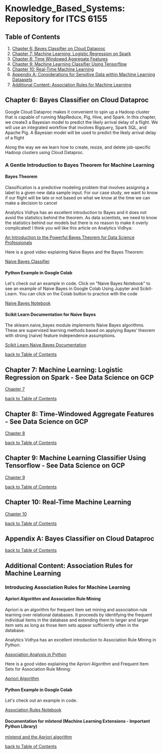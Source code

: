 # Knowledge_Based_Systems: Repository for ITCS 6155

<a name="toc"></a>
## Table of Contents

1. [ Chapter 6: Bayes Classifier on Cloud Dataproc ](#chapter6)
2. [ Chapter 7: Machine Learning: Logistic Regression on Spark](#chapter7)
3. [ Chapter 8: Time Windowed Aggregate Features](#chapter8)
4. [ Chapter 9: Machine Learning Classifier Using Tensorflow](#chapter9)
5. [ Chapter 10: Real-Time Machine Learning](#chapter10)
6. [ Appendix A: Considerations for Sensitive Data within Machine Learning Dataasets](#appendixa)
7. [ Additional Content: Association Rules for Machine Learning](#association)

<a name="chapter6"></a>
## Chapter 6:  Bayes Classifier on Cloud Dataproc

<p>Google Cloud Dataproc makes it convenient to spin up a Hadoop cluster that is capable of running MapReduce, Pig, Hive, and Spark.  In this chapter, we create3 a Bayesian model to predict the likely arrival delay of a flight.  We will use an integrated workflow that involves Bigquery, Spark SQL, and Apache Pig.  A Bayesian model will be used to predict the likely arrival delay of a flight<p>
  <p>Along the way we we learn how to create, resize, and delete job-specific Hadoop clusters using Cloud Dataproc.</p>
  
### A Gentle Introduction to Bayes Theorem for Machine Learning
#### Bayes Theorem
<p>Classification is a predictive modeling problem that involves assigning a label to a given new data sample input. For our case study, we want to know if our flight will be late or not based on what we know at the time we can make a decision to cancel</p>

<p>Analytics Vidhya has an excellent introduction to Bayes and it does not avoid the statistics behind the theorem.  As data scientists, we need to know the statistics behind our models but there is no reason to make it overly complicated!  I think you will like this article on Analytics Vidhya:</p>
<a href="https://www.analyticsvidhya.com/blog/2019/06/introduction-powerful-bayes-theorem-data-science/">An Introduction to the Powerful Bayes Theorem for Data Science Professionals</a><p></p>
<p>Here is a good video explaining Naive Bayes and the Bayes Theorem:</p>
<a href="https://youtu.be/l3dZ6ZNFjo0">Naive Bayes Classifier</a>

#### Python Example in Google Colab

<p>Let's check out an example in code. Click on "Naive Bayes Notebook" to see an example of Naive Bayes in Google Colab Using Jupyter and Scikit-Learn. You can click on the Colab button to practice with the code</p>
<p><a href="https://github.com/profunccdata/Knowledge_Based_Systems/blob/master/Naive_Bayes_Classifier_Gaussian.ipynb">
Naive Bayes Notebook
</a></p>

#### Scikit Learn Documentation for Naive Bayes
  <p>The sklearn.naive_bayes module implements Naive Bayes algorithms. These are supervised learning methods based on applying Bayes’ theorem with strong (naive) feature independence assumptions.</p>
  <a href="https://scikit-learn.org/stable/modules/naive_bayes.html">Scikit Learn Naive Bayes Documentation</a><p></p>
 <p></p>
 
[ back to Table of Contents](#toc)
 
<a name="chapter7"></a>
## Chapter 7:  Machine Learning: Logistic Regression on Spark - See Data Science on GCP

<p>
<a href="https://github.com/GoogleCloudPlatform/data-science-on-gcp/tree/master/07_sparkml_and_bqml">Chapter 7</a></p>
<p></p>
 
[ back to Table of Contents](#toc)
 
<a name="chapter8"></a>
## Chapter 8:  Time-Windowed Aggregate Features - See Data Science on GCP

<p>
<a href="https://github.com/GoogleCloudPlatform/data-science-on-gcp/tree/master/08_dataflow">Chapter 8</a></p>
<p></p> 

[ back to Table of Contents](#toc)
 
<a name="chapter9"></a>
## Chapter 9:  Machine Learning Classifier Using Tensorflow - See Data Science on GCP

<p>
<a href="https://github.com/GoogleCloudPlatform/data-science-on-gcp/tree/master/09_cloudml">Chapter 9</a></p>
<p></p> 

[ back to Table of Contents](#toc)
 
<a name="chapter10"></a>
## Chapter 10:  Real-Time Machine Learning 

<p>
<a href="https://github.com/GoogleCloudPlatform/data-science-on-gcp/tree/master/10_realtime">Chapter 10</a>
</p>
<p></p> 

[ back to Table of Contents](#toc)
 

<a name="appendixa"></a>
## Appendix A:  Bayes Classifier on Cloud Dataproc

<p></p>
<p></p> 

[ back to Table of Contents](#toc)


<a name="association"></a>

## Additional Content: Association Rules for Machine Learning
<p></p>

### Introducing Association Rules for Machine Learning

#### Apriori Algorithm and Association Rule Mining
<p>Apriori is an algorithm for frequent item set mining and association rule learning over relational databases. It proceeds by identifying the frequent individual items in the database and extending them to larger and larger item sets as long as those item sets appear sufficiently often in the database.</p>

<p>Analytics Vidhya has an excellent introduction to Association Rule Mining in Python: </p>
<a href="https://medium.com/analytics-vidhya/association-analysis-in-python-2b955d0180c">Association Analysis in Python</a><p></p>
<p>Here is a good video explaining the Apriori Algorithm and Frequent Item Sets for Association Rule Mining:</p>
<a href="https://www.youtube.com/watch?v=TcUlzuQ27iQ">Apriori Algorithm</a>

#### Python Example in Google Colab

<p>Let's check out an example in code.</p>
<p><a href="https://github.com/profunccdata/Knowledge_Based_Systems/blob/master/Association%20Rules%20Example%20in%20Jupyter.ipynb">
Association Rules Notebook
</a></p>

#### Documentation for mlxtend (Machine Learning Extensions - Important Python Library)
<p>
  <a href="http://rasbt.github.io/mlxtend/api_subpackages/mlxtend.frequent_patterns/">mlxtend and the Apriori algorithm</a><p></p>
<p></p> 

[ back to Table of Contents](#toc)


